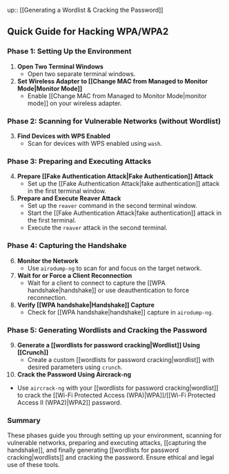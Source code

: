 up:: [[Generating a Wordlist & Cracking the Password]]
## Quick Guide for Hacking WPA/WPA2

### Phase 1: Setting Up the Environment
1. **Open Two Terminal Windows**
   - Open two separate terminal windows.
2. **Set Wireless Adapter to [[Change MAC from Managed to Monitor Mode|Monitor Mode]]**
   - Enable [[Change MAC from Managed to Monitor Mode|monitor mode]] on your wireless adapter.

### Phase 2: Scanning for Vulnerable Networks (without Wordlist)
3. **Find Devices with WPS Enabled**
   - Scan for devices with WPS enabled using `wash`.

### Phase 3: Preparing and Executing Attacks
4. **Prepare [[Fake Authentication Attack|Fake Authentication]] Attack**
   - Set up the [[Fake Authentication Attack|fake authentication]] attack in the first terminal window.
5. **Prepare and Execute Reaver Attack**
   - Set up the `reaver` command in the second terminal window.
   - Start the [[Fake Authentication Attack|fake authentication]] attack in the first terminal.
   - Execute the `reaver` attack in the second terminal.

### Phase 4: Capturing the Handshake
6. **Monitor the Network**
   - Use `airodump-ng` to scan for and focus on the target network.
7. **Wait for or Force a Client Reconnection**
   - Wait for a client to connect to capture the [[WPA handshake|handshake]] or use deauthentication to force reconnection.
8. **Verify [[WPA handshake|Handshake]] Capture**
   - Check for [[WPA handshake|handshake]] capture in `airodump-ng`.

### Phase 5: Generating Wordlists and Cracking the Password
9. **Generate a [[wordlists for password cracking|Wordlist]] Using [[Crunch]]**
   - Create a custom [[wordlists for password cracking|wordlist]] with desired parameters using `crunch`.
10. **Crack the Password Using Aircrack-ng**
   - Use `aircrack-ng` with your [[wordlists for password cracking|wordlist]] to crack the [[Wi-Fi Protected Access (WPA)|WPA]]/[[Wi-Fi Protected Access II (WPA2)|WPA2]] password.

### Summary

These phases guide you through setting up your environment, scanning for vulnerable networks, preparing and executing attacks, [[capturing the handshake]], and finally generating [[wordlists for password cracking|wordlists]] and cracking the password. Ensure ethical and legal use of these tools.